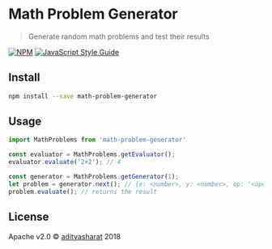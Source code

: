 # Math Problem Generator

> Generate random math problems and test their results

[![NPM](https://img.shields.io/npm/v/math-problem-generator-js.svg)](https://www.npmjs.com/package/math-problem-generator-js) [![JavaScript Style Guide](https://img.shields.io/badge/code_style-standard-brightgreen.svg)](https://standardjs.com)

## Install

```bash
npm install --save math-problem-generator
```

## Usage

```JavaScript
import MathProblems from 'math-problem-generator'

const evaluator = MathProblems.getEvaluator();
evaluator.evaluate('2+2'); // 4

const generator = MathProblems.getGenerator(1);
let problem = generator.next(); // {x: <number>, y: <number>, op: '<operation>'}
problem.evaluate(); // returns the result
```

## License

Apache v2.0 © [adityasharat](https://github.com/adityasharat) 2018
